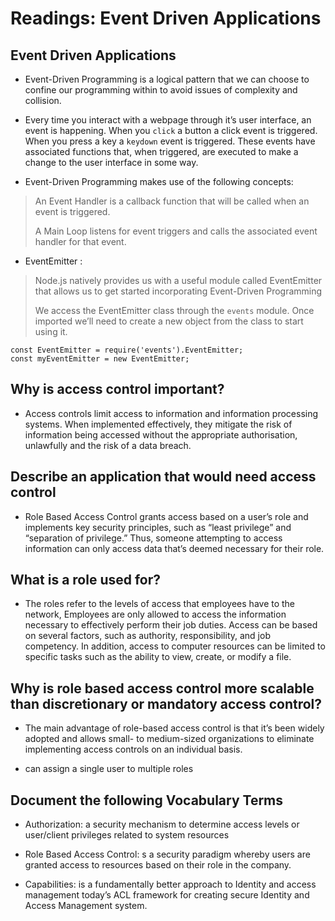 # Readings: Event Driven Applications

## Event Driven Applications

* Event-Driven Programming is a logical pattern that we can choose to confine our programming within to avoid issues of complexity and collision.

* Every time you interact with a webpage through it’s user interface, an event is happening. When you `click` a button a click event is triggered. When you press a key a `keydown` event is triggered. These events have associated functions that, when triggered, are executed to make a change to the user interface in some way.

* Event-Driven Programming makes use of the following concepts:

>
> An Event Handler is a callback function that will be called when an event is triggered.
>
> A Main Loop listens for event triggers and calls the associated event handler for that event.
>

* EventEmitter :

>
> Node.js natively provides us with a useful module called EventEmitter that allows us to get started incorporating Event-Driven Programming
>
> We access the EventEmitter class through the `events` module. Once imported we’ll need to create a new object from the class to start using it.
>

```
const EventEmitter = require('events').EventEmitter;
const myEventEmitter = new EventEmitter;
```

## Why is access control important?

* Access controls limit access to information and information processing systems. When implemented effectively, they mitigate the risk of information being accessed without the appropriate authorisation, unlawfully and the risk of a data breach.

## Describe an application that would need access control

* Role Based Access Control grants access based on a user’s role and implements key security principles, such as “least privilege” and “separation of privilege.” Thus, someone attempting to access information can only access data that’s deemed necessary for their role.

## What is a role used for?

* The roles  refer to the levels of access that employees have to the network, Employees are only allowed to access the information necessary to effectively perform their job duties. Access can be based on several factors, such as authority, responsibility, and job competency. In addition, access to computer resources can be limited to specific tasks such as the ability to view, create, or modify a file.

## Why is role based access control more scalable than discretionary or mandatory access control?

* The main advantage of role-based access control is that it’s been widely adopted and allows small- to medium-sized organizations to eliminate implementing access controls on an individual basis.

* can assign a single user to multiple roles

## Document the following Vocabulary Terms

* Authorization: a security mechanism to determine access levels or user/client privileges related to system resources

* Role Based Access Control: s a security paradigm whereby users are granted access to resources based on their role in the company.

* Capabilities: is a fundamentally better approach to Identity and access management today’s ACL framework for creating secure Identity and Access Management system.
